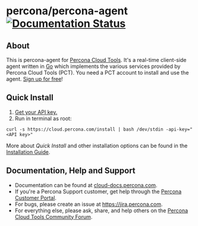 percona/percona-agent [![Documentation Status](https://readthedocs.org/projects/pct/badge/?version=latest)](http://cloud-docs.percona.com/)
=====================

About
-----

This is percona-agent for [Percona Cloud Tools](https://cloud.percona.com).  It's a real-time client-side agent written in [Go](http://golang.org/) which implements the various services provided by Percona Cloud Tools (PCT).  You need a PCT account to install and use the agent.  [Sign up for free](https://cloud.percona.com/signup)!

Quick Install
-------------

1. [Get your API key.](https://cloud.percona.com/api-key)
2. Run in terminal as root:

`curl -s https://cloud.percona.com/install | bash /dev/stdin -api-key="<API key>"`

More about *Quick Install* and other installation options can be found in the [Installation Guide](http://cloud-docs.percona.com/Install.html).

Documentation, Help and Support
----------------
* Documentation can be found at [cloud-docs.percona.com](http://cloud-docs.percona.com/).
* If you're a Percona Support customer, get help through the [Percona Customer Portal](https://customers.percona.com).
* For bugs, please create an issue at https://jira.percona.com.
* For everything else, please ask, share, and help others on the [Percona Cloud Tools Community Forum](http://www.percona.com/forums/questions-discussions/percona-cloud-tools).

